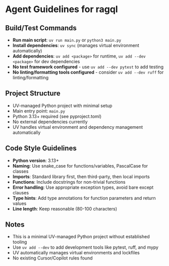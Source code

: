 # Agent Guidelines for ragql

## Build/Test Commands
- **Run main script**: `uv run main.py` or `python3 main.py`
- **Install dependencies**: `uv sync` (manages virtual environment automatically)
- **Add dependencies**: `uv add <package>` for runtime, `uv add --dev <package>` for dev dependencies
- **No test framework configured** - use `uv add --dev pytest` to add testing
- **No linting/formatting tools configured** - consider `uv add --dev ruff` for linting/formatting

## Project Structure
- UV-managed Python project with minimal setup
- Main entry point: `main.py`
- Python 3.13+ required (see pyproject.toml)
- No external dependencies currently
- UV handles virtual environment and dependency management automatically

## Code Style Guidelines
- **Python version**: 3.13+
- **Naming**: Use snake_case for functions/variables, PascalCase for classes
- **Imports**: Standard library first, then third-party, then local imports
- **Functions**: Include docstrings for non-trivial functions
- **Error handling**: Use appropriate exception types, avoid bare except clauses
- **Type hints**: Add type annotations for function parameters and return values
- **Line length**: Keep reasonable (80-100 characters)

## Notes
- This is a minimal UV-managed Python project without established tooling
- Use `uv add --dev` to add development tools like pytest, ruff, and mypy
- UV automatically manages virtual environments and lockfiles
- No existing Cursor/Copilot rules found